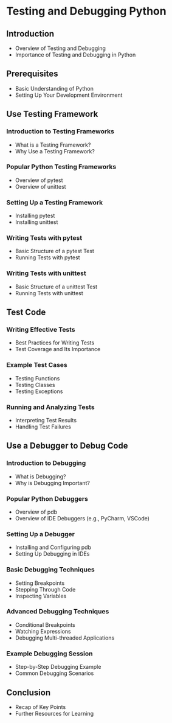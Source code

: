 # Testing and Debugging Python

## Introduction
- Overview of Testing and Debugging
- Importance of Testing and Debugging in Python

## Prerequisites
- Basic Understanding of Python
- Setting Up Your Development Environment

## Use Testing Framework
### Introduction to Testing Frameworks
- What is a Testing Framework?
- Why Use a Testing Framework?

### Popular Python Testing Frameworks
- Overview of pytest
- Overview of unittest

### Setting Up a Testing Framework
- Installing pytest
- Installing unittest

### Writing Tests with pytest
- Basic Structure of a pytest Test
- Running Tests with pytest

### Writing Tests with unittest
- Basic Structure of a unittest Test
- Running Tests with unittest

## Test Code
### Writing Effective Tests
- Best Practices for Writing Tests
- Test Coverage and Its Importance

### Example Test Cases
- Testing Functions
- Testing Classes
- Testing Exceptions

### Running and Analyzing Tests
- Interpreting Test Results
- Handling Test Failures

## Use a Debugger to Debug Code
### Introduction to Debugging
- What is Debugging?
- Why is Debugging Important?

### Popular Python Debuggers
- Overview of pdb
- Overview of IDE Debuggers (e.g., PyCharm, VSCode)

### Setting Up a Debugger
- Installing and Configuring pdb
- Setting Up Debugging in IDEs

### Basic Debugging Techniques
- Setting Breakpoints
- Stepping Through Code
- Inspecting Variables

### Advanced Debugging Techniques
- Conditional Breakpoints
- Watching Expressions
- Debugging Multi-threaded Applications

### Example Debugging Session
- Step-by-Step Debugging Example
- Common Debugging Scenarios

## Conclusion
- Recap of Key Points
- Further Resources for Learning

